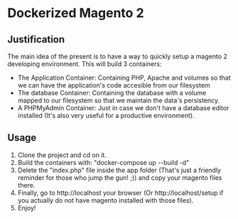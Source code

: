 # Dockerized Magento 2 #


## Justification ##

The main idea of the present is to have a way to quickly setup a magento 2 
developing environment.
This will build 3 containers:
* The Application Container: Containing PHP, Apache and volumes so that 
we can have the application's code accesible from our filesystem
* The database Container: Containing the database with a volume mapped to our
filesystem so that we maintain the data's persistency.
* A PHPMyAdmin Container: Just in case we don't have a database editor 
installed (It's also very useful for a productive environment).

## Usage ##

1. Clone the project and cd on it.
2. Build the containers with: "docker-compose up --build -d"
3. Delete the "index.php" file inside the app folder (That's just a friendly
reminder for those who jump the gun! ;)) and copy your magento files there.
4. Finally, go to http://localhost your browser (Or http://localhost/setup if
you actually do not have magento installed with those files).
5. Enjoy!


